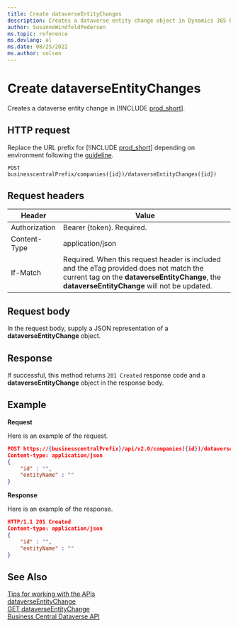 ```yaml
---
title: Create dataverseEntityChanges
description: Creates a dataverse entity change object in Dynamics 365 Business Central.
author: SusanneWindfeldPedersen
ms.topic: reference
ms.devlang: al
ms.date: 08/25/2022
ms.author: solsen
---
```


<!-- NOTE: This article is an auto-generated stub from the metadata file. -->
<!-- The sections marked with an EDIT_IS_REQUIRED require manual editing. -->
# Create dataverseEntityChanges

Creates a dataverse entity change in [!INCLUDE [prod_short](../../includes/prod_short.md)].

## HTTP request

Replace the URL prefix for [!INCLUDE [prod_short](../../includes/prod_short.md)] depending on environment following the [guideline](../../api-reference/v2.0/endpoints-apis-for-dynamics.md).

```
POST businesscentralPrefix/companies({id})/dataverseEntityChanges({id})
```

## Request headers

|Header|Value|
|------|-----|
|Authorization  |Bearer {token}. Required. |
|Content-Type  |application/json|
|If-Match      |Required. When this request header is included and the eTag provided does not match the current tag on the **dataverseEntityChange**, the **dataverseEntityChange** will not be updated. |

## Request body

In the request body, supply a JSON representation of a **dataverseEntityChange** object.

## Response

If successful, this method returns ```201 Created``` response code and a **dataverseEntityChange** object in the response body.


## Example

**Request**

Here is an example of the request.

```json
POST https://{businesscentralPrefix}/api/v2.0/companies({id})/dataverseEntityChanges({id})
Content-type: application/json
{
    "id" : "",
    "entityName" : ""
}
```

**Response**

Here is an example of the response.

```json
HTTP/1.1 201 Created
Content-type: application/json
{
    "id" : "",
    "entityName" : ""
}
```

## See Also

[Tips for working with the APIs](/dynamics365/business-central/dev-itpro/developer/devenv-connect-apps-tips)  
[dataverseEntityChange](../resources/dynamics_dataverseEntityChange.md)  
[GET dataverseEntityChange](dynamics_dataverseentitychange_get.md)  
[Business Central Dataverse API](../dynamics-dataverse-api.md)  
